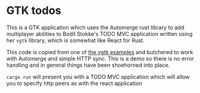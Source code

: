 # GTK todos

This is a GTK application which uses the Automerge rust library to add multiplayer abilities to Bodil Stokke's TODO MVC application written using her `vgtk` library, which is somewhat like React for Rust.

This code is copied from one of [the vgtk examples](https://github.com/bodil/vgtk/tree/master/examples/todomvc) and butchered to work with Automerge and simple HTTP sync. This is a demo so there is no error handling and in general things have been shoehorned into place.

`cargo run` will present you with a TODO MVC application which will allow you to specify http peers as with the react application
